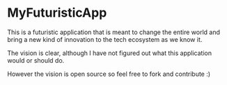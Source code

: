 # MyFuturisticApp

This is a futuristic application that is meant to change the entire world and bring a new kind of innovation to the tech ecosystem as we know it.

The vision is clear, although I have not figured out what this application would or should do.




However the vision is open source so feel free to fork and contribute :)
